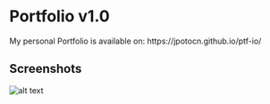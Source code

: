 <h1>Portfolio v1.0</h1>

<p>My personal Portfolio is available on: https://jpotocn.github.io/ptf-io/ </p>

<h2>Screenshots</h2>

![alt text](/dist/img/portfolio.png)


